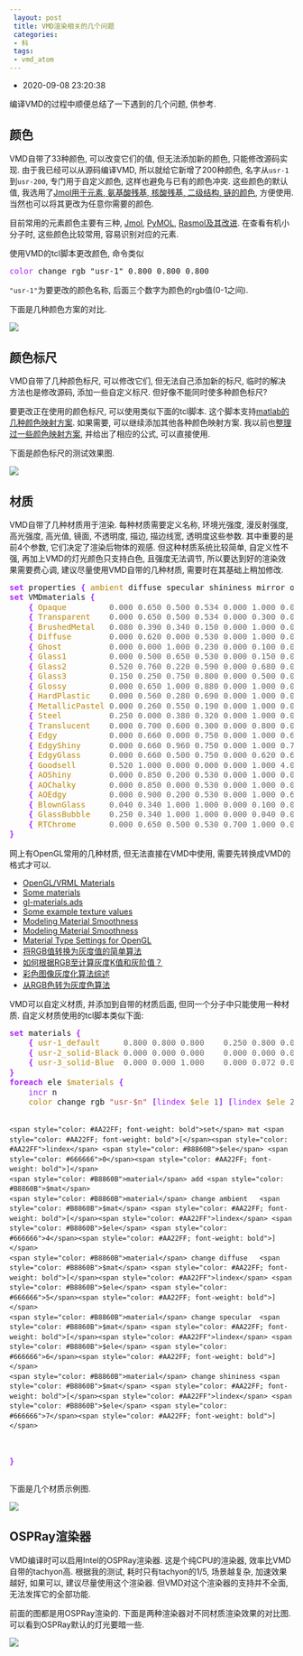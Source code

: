 ```yaml
---
 layout: post
 title: VMD渲染相关的几个问题
 categories:
 - 科
 tags:
 - vmd_atom
---
```


- 2020-09-08 23:20:38

编译VMD的过程中顺便总结了一下遇到的几个问题, 供参考.

## 颜色

VMD自带了33种颜色, 可以改变它们的值, 但无法添加新的颜色, 只能修改源码实现. 由于我已经可以从源码编译VMD, 所以就给它新增了200种颜色, 名字从`usr-1`到`usr-200`, 专门用于自定义颜色, 这样也避免与已有的颜色冲突. 这些颜色的默认值, 我选用了[Jmol用于元素, 氨基酸残基, 核酸残基, 二级结构, 链的颜色](http://jmol.sourceforge.net/jscolors/), 方便使用. 当然也可以将其更改为任意你需要的颜色.

目前常用的元素颜色主要有三种, [Jmol](http://jmol.sourceforge.net/jscolors/), [PyMOL](https://pymolwiki.org/index.php/Color_Values), [Rasmol及其改进](http://jmol.sourceforge.net/jscolors/). 在查看有机小分子时, 这些颜色比较常用, 容易识别对应的元素.

使用VMD的tcl脚本更改颜色, 命令类似

<div class="highlight"><pre style="line-height:125%"><span style="color:#A2F">color</span> change rgb "usr-1" 0.800 0.800 0.800</pre></div>

`"usr-1"`为要更改的颜色名称, 后面三个数字为颜色的rgb值(0-1之间).

下面是几种颜色方案的对比.

![](https://jerkwin.github.io/pic/vmd_atom.png)

## 颜色标尺

VMD自带了几种颜色标尺, 可以修改它们, 但无法自己添加新的标尺, 临时的解决方法也是修改源码, 添加一些自定义标尺. 但好像不能同时使多种颜色标尺?

要更改正在使用的颜色标尺, 可以使用类似下面的tcl脚本. 这个脚本支持[matlab的几种颜色映射方案](https://www.mathworks.com/help/matlab/ref/colormap.html). 如果需要, 可以继续添加其他各种颜色映射方案. 我以前也[整理过一些颜色映射方案](https://jerkwin.github.io/2020/08/23/%E4%BD%BF%E7%94%A8gnuplot%E7%BB%98%E5%88%B6xpm%E6%96%87%E4%BB%B6%E5%AF%B9%E5%BA%94%E7%9A%84%E6%95%B0%E6%8D%AE/), 并给出了相应的公式, 可以直接使用.

下面是颜色标尺的测试效果图.

![](https://jerkwin.github.io/pic/vmd_cm.png)

## 材质

VMD自带了几种材质用于渲染. 每种材质需要定义名称, 环境光强度, 漫反射强度, 高光强度, 高光值, 镜面, 不透明度, 描边, 描边线宽, 透明度这些参数. 其中重要的是前4个参数, 它们决定了渲染后物体的观感. 但这种材质系统比较简单, 自定义性不强, 再加上VMD的灯光颜色只支持白色, 且强度无法调节, 所以要达到好的渲染效果需要费心调, 建议尽量使用VMD自带的几种材质, 需要时在其基础上稍加修改.

<div class="highlight"><pre style="line-height:125%"><span></span><span style="color: #AA22FF; font-weight: bold">set</span> properties <span style="color: #AA22FF; font-weight: bold">{</span> <span style="color: #B8860B">ambient</span> diffuse specular shininess mirror opacity outline outlinewidth transmode<span style="color: #AA22FF; font-weight: bold">}</span>
<span style="color: #AA22FF; font-weight: bold">set</span> VMDmaterials <span style="color: #AA22FF; font-weight: bold">{</span>
	<span style="color: #AA22FF; font-weight: bold">{</span> <span style="color: #B8860B">Opaque</span>         <span style="color: #666666">0.000</span> <span style="color: #666666">0.650</span> <span style="color: #666666">0.500</span> <span style="color: #666666">0.534</span> <span style="color: #666666">0.000</span> <span style="color: #666666">1.000</span> <span style="color: #666666">0.000</span> <span style="color: #666666">0.000</span> <span style="color: #666666">0.000</span> <span style="color: #AA22FF; font-weight: bold">}</span>
	<span style="color: #AA22FF; font-weight: bold">{</span> <span style="color: #B8860B">Transparent</span>    <span style="color: #666666">0.000</span> <span style="color: #666666">0.650</span> <span style="color: #666666">0.500</span> <span style="color: #666666">0.534</span> <span style="color: #666666">0.000</span> <span style="color: #666666">0.300</span> <span style="color: #666666">0.000</span> <span style="color: #666666">0.000</span> <span style="color: #666666">0.000</span> <span style="color: #AA22FF; font-weight: bold">}</span>
	<span style="color: #AA22FF; font-weight: bold">{</span> <span style="color: #B8860B">BrushedMetal</span>   <span style="color: #666666">0.080</span> <span style="color: #666666">0.390</span> <span style="color: #666666">0.340</span> <span style="color: #666666">0.150</span> <span style="color: #666666">0.000</span> <span style="color: #666666">1.000</span> <span style="color: #666666">0.000</span> <span style="color: #666666">0.000</span> <span style="color: #666666">0.000</span> <span style="color: #AA22FF; font-weight: bold">}</span>
	<span style="color: #AA22FF; font-weight: bold">{</span> <span style="color: #B8860B">Diffuse</span>        <span style="color: #666666">0.000</span> <span style="color: #666666">0.620</span> <span style="color: #666666">0.000</span> <span style="color: #666666">0.530</span> <span style="color: #666666">0.000</span> <span style="color: #666666">1.000</span> <span style="color: #666666">0.000</span> <span style="color: #666666">0.000</span> <span style="color: #666666">0.000</span> <span style="color: #AA22FF; font-weight: bold">}</span>
	<span style="color: #AA22FF; font-weight: bold">{</span> <span style="color: #B8860B">Ghost</span>          <span style="color: #666666">0.000</span> <span style="color: #666666">0.000</span> <span style="color: #666666">1.000</span> <span style="color: #666666">0.230</span> <span style="color: #666666">0.000</span> <span style="color: #666666">0.100</span> <span style="color: #666666">0.000</span> <span style="color: #666666">0.000</span> <span style="color: #666666">0.000</span> <span style="color: #AA22FF; font-weight: bold">}</span>
	<span style="color: #AA22FF; font-weight: bold">{</span> <span style="color: #B8860B">Glass1</span>         <span style="color: #666666">0.000</span> <span style="color: #666666">0.500</span> <span style="color: #666666">0.650</span> <span style="color: #666666">0.530</span> <span style="color: #666666">0.000</span> <span style="color: #666666">0.150</span> <span style="color: #666666">0.000</span> <span style="color: #666666">0.000</span> <span style="color: #666666">0.000</span> <span style="color: #AA22FF; font-weight: bold">}</span>
	<span style="color: #AA22FF; font-weight: bold">{</span> <span style="color: #B8860B">Glass2</span>         <span style="color: #666666">0.520</span> <span style="color: #666666">0.760</span> <span style="color: #666666">0.220</span> <span style="color: #666666">0.590</span> <span style="color: #666666">0.000</span> <span style="color: #666666">0.680</span> <span style="color: #666666">0.000</span> <span style="color: #666666">0.000</span> <span style="color: #666666">0.000</span> <span style="color: #AA22FF; font-weight: bold">}</span>
	<span style="color: #AA22FF; font-weight: bold">{</span> <span style="color: #B8860B">Glass3</span>         <span style="color: #666666">0.150</span> <span style="color: #666666">0.250</span> <span style="color: #666666">0.750</span> <span style="color: #666666">0.800</span> <span style="color: #666666">0.000</span> <span style="color: #666666">0.500</span> <span style="color: #666666">0.000</span> <span style="color: #666666">0.000</span> <span style="color: #666666">0.000</span> <span style="color: #AA22FF; font-weight: bold">}</span>
	<span style="color: #AA22FF; font-weight: bold">{</span> <span style="color: #B8860B">Glossy</span>         <span style="color: #666666">0.000</span> <span style="color: #666666">0.650</span> <span style="color: #666666">1.000</span> <span style="color: #666666">0.880</span> <span style="color: #666666">0.000</span> <span style="color: #666666">1.000</span> <span style="color: #666666">0.000</span> <span style="color: #666666">0.000</span> <span style="color: #666666">0.000</span> <span style="color: #AA22FF; font-weight: bold">}</span>
	<span style="color: #AA22FF; font-weight: bold">{</span> <span style="color: #B8860B">HardPlastic</span>    <span style="color: #666666">0.000</span> <span style="color: #666666">0.560</span> <span style="color: #666666">0.280</span> <span style="color: #666666">0.690</span> <span style="color: #666666">0.000</span> <span style="color: #666666">1.000</span> <span style="color: #666666">0.000</span> <span style="color: #666666">0.000</span> <span style="color: #666666">0.000</span> <span style="color: #AA22FF; font-weight: bold">}</span>
	<span style="color: #AA22FF; font-weight: bold">{</span> <span style="color: #B8860B">MetallicPastel</span> <span style="color: #666666">0.000</span> <span style="color: #666666">0.260</span> <span style="color: #666666">0.550</span> <span style="color: #666666">0.190</span> <span style="color: #666666">0.000</span> <span style="color: #666666">1.000</span> <span style="color: #666666">0.000</span> <span style="color: #666666">0.000</span> <span style="color: #666666">0.000</span> <span style="color: #AA22FF; font-weight: bold">}</span>
	<span style="color: #AA22FF; font-weight: bold">{</span> <span style="color: #B8860B">Steel</span>          <span style="color: #666666">0.250</span> <span style="color: #666666">0.000</span> <span style="color: #666666">0.380</span> <span style="color: #666666">0.320</span> <span style="color: #666666">0.000</span> <span style="color: #666666">1.000</span> <span style="color: #666666">0.000</span> <span style="color: #666666">0.000</span> <span style="color: #666666">0.000</span> <span style="color: #AA22FF; font-weight: bold">}</span>
	<span style="color: #AA22FF; font-weight: bold">{</span> <span style="color: #B8860B">Translucent</span>    <span style="color: #666666">0.000</span> <span style="color: #666666">0.700</span> <span style="color: #666666">0.600</span> <span style="color: #666666">0.300</span> <span style="color: #666666">0.000</span> <span style="color: #666666">0.800</span> <span style="color: #666666">0.000</span> <span style="color: #666666">0.000</span> <span style="color: #666666">0.000</span> <span style="color: #AA22FF; font-weight: bold">}</span>
	<span style="color: #AA22FF; font-weight: bold">{</span> <span style="color: #B8860B">Edgy</span>           <span style="color: #666666">0.000</span> <span style="color: #666666">0.660</span> <span style="color: #666666">0.000</span> <span style="color: #666666">0.750</span> <span style="color: #666666">0.000</span> <span style="color: #666666">1.000</span> <span style="color: #666666">0.620</span> <span style="color: #666666">0.940</span> <span style="color: #666666">0.000</span> <span style="color: #AA22FF; font-weight: bold">}</span>
	<span style="color: #AA22FF; font-weight: bold">{</span> <span style="color: #B8860B">EdgyShiny</span>      <span style="color: #666666">0.000</span> <span style="color: #666666">0.660</span> <span style="color: #666666">0.960</span> <span style="color: #666666">0.750</span> <span style="color: #666666">0.000</span> <span style="color: #666666">1.000</span> <span style="color: #666666">0.760</span> <span style="color: #666666">0.940</span> <span style="color: #666666">0.000</span> <span style="color: #AA22FF; font-weight: bold">}</span>
	<span style="color: #AA22FF; font-weight: bold">{</span> <span style="color: #B8860B">EdgyGlass</span>      <span style="color: #666666">0.000</span> <span style="color: #666666">0.660</span> <span style="color: #666666">0.500</span> <span style="color: #666666">0.750</span> <span style="color: #666666">0.000</span> <span style="color: #666666">0.620</span> <span style="color: #666666">0.620</span> <span style="color: #666666">0.940</span> <span style="color: #666666">0.000</span> <span style="color: #AA22FF; font-weight: bold">}</span>
	<span style="color: #AA22FF; font-weight: bold">{</span> <span style="color: #B8860B">Goodsell</span>       <span style="color: #666666">0.520</span> <span style="color: #666666">1.000</span> <span style="color: #666666">0.000</span> <span style="color: #666666">0.000</span> <span style="color: #666666">0.000</span> <span style="color: #666666">1.000</span> <span style="color: #666666">4.000</span> <span style="color: #666666">0.900</span> <span style="color: #666666">0.000</span> <span style="color: #AA22FF; font-weight: bold">}</span>
	<span style="color: #AA22FF; font-weight: bold">{</span> <span style="color: #B8860B">AOShiny</span>        <span style="color: #666666">0.000</span> <span style="color: #666666">0.850</span> <span style="color: #666666">0.200</span> <span style="color: #666666">0.530</span> <span style="color: #666666">0.000</span> <span style="color: #666666">1.000</span> <span style="color: #666666">0.000</span> <span style="color: #666666">0.000</span> <span style="color: #666666">0.000</span> <span style="color: #AA22FF; font-weight: bold">}</span>
	<span style="color: #AA22FF; font-weight: bold">{</span> <span style="color: #B8860B">AOChalky</span>       <span style="color: #666666">0.000</span> <span style="color: #666666">0.850</span> <span style="color: #666666">0.000</span> <span style="color: #666666">0.530</span> <span style="color: #666666">0.000</span> <span style="color: #666666">1.000</span> <span style="color: #666666">0.000</span> <span style="color: #666666">0.000</span> <span style="color: #666666">0.000</span> <span style="color: #AA22FF; font-weight: bold">}</span>
	<span style="color: #AA22FF; font-weight: bold">{</span> <span style="color: #B8860B">AOEdgy</span>         <span style="color: #666666">0.000</span> <span style="color: #666666">0.900</span> <span style="color: #666666">0.200</span> <span style="color: #666666">0.530</span> <span style="color: #666666">0.000</span> <span style="color: #666666">1.000</span> <span style="color: #666666">0.620</span> <span style="color: #666666">0.930</span> <span style="color: #666666">0.000</span> <span style="color: #AA22FF; font-weight: bold">}</span>
	<span style="color: #AA22FF; font-weight: bold">{</span> <span style="color: #B8860B">BlownGlass</span>     <span style="color: #666666">0.040</span> <span style="color: #666666">0.340</span> <span style="color: #666666">1.000</span> <span style="color: #666666">1.000</span> <span style="color: #666666">0.000</span> <span style="color: #666666">0.100</span> <span style="color: #666666">0.000</span> <span style="color: #666666">0.000</span> <span style="color: #666666">1.000</span> <span style="color: #AA22FF; font-weight: bold">}</span>
	<span style="color: #AA22FF; font-weight: bold">{</span> <span style="color: #B8860B">GlassBubble</span>    <span style="color: #666666">0.250</span> <span style="color: #666666">0.340</span> <span style="color: #666666">1.000</span> <span style="color: #666666">1.000</span> <span style="color: #666666">0.000</span> <span style="color: #666666">0.040</span> <span style="color: #666666">0.000</span> <span style="color: #666666">0.000</span> <span style="color: #666666">1.000</span> <span style="color: #AA22FF; font-weight: bold">}</span>
	<span style="color: #AA22FF; font-weight: bold">{</span> <span style="color: #B8860B">RTChrome</span>       <span style="color: #666666">0.000</span> <span style="color: #666666">0.650</span> <span style="color: #666666">0.500</span> <span style="color: #666666">0.530</span> <span style="color: #666666">0.700</span> <span style="color: #666666">1.000</span> <span style="color: #666666">0.000</span> <span style="color: #666666">0.000</span> <span style="color: #666666">0.000</span> <span style="color: #AA22FF; font-weight: bold">}</span>
<span style="color: #AA22FF; font-weight: bold">}</span></pre></div>

网上有OpenGL常用的几种材质, 但无法直接在VMD中使用, 需要先转换成VMD的格式才可以.

- [OpenGL/VRML Materials](http://devernay.free.fr/cours/opengl/materials.html)
- [Some materials](http://www.it.hiof.no/~borres/j3d/explain/light/p-materials.html)
- [gl-materials.ads](https://globe3d.sourceforge.io/g3d_html/gl-materials__ads.htm)
- [Some example texture values](http://www.sci.tamucc.edu/~sking/Courses/COSC5327/Assignments/Materials.html)
- [Modeling Material Smoothness](https://www.opengl.org/archives/resources/code/samples/sig99/advanced99/notes/node153.html)
- [Modeling Material Smoothness](https://www.opengl.org/archives/resources/code/samples/advanced/advanced97/notes/node84.html#tabmaterials)
- [Material Type Settings for OpenGL](http://web.archive.org/web/20100725103839/http://www.cs.utk.edu/~kuck/materials_ogl.htm)
- [将RGB值转换为灰度值的简单算法](https://www.cnblogs.com/GarfieldTom/archive/2012/12/21/2828506.html)
- [如何根据RGB至计算灰度K值和灰阶值？](https://www.zhihu.com/question/312239538)
- [彩色图像灰度化算法综述](file:///C:/Users/Jerkwin/Downloads/02-2019-05-064.pdf)
- [从RGB色转为灰度色算法](https://blog.csdn.net/u013314786/article/details/80543447)

VMD可以自定义材质, 并添加到自带的材质后面, 但同一个分子中只能使用一种材质. 自定义材质使用的tcl脚本类似下面:

<div class="highlight"><pre style="line-height:125%"><span></span><span style="color: #AA22FF; font-weight: bold">set</span> materials <span style="color: #AA22FF; font-weight: bold">{</span>
 	<span style="color: #AA22FF; font-weight: bold">{</span> <span style="color: #B8860B">usr-1_default</span>     <span style="color: #666666">0.800</span> <span style="color: #666666">0.800</span> <span style="color: #666666">0.800</span>    <span style="color: #666666">0.250</span> <span style="color: #666666">0.800</span> <span style="color: #666666">0.000</span> <span style="color: #666666">0.200</span> <span style="color: #666666">0.000</span> <span style="color: #666666">1.000</span> <span style="color: #666666">0.000</span> <span style="color: #666666">0.000</span> <span style="color: #666666">0.000</span> <span style="color: #AA22FF; font-weight: bold">}</span>
 	<span style="color: #AA22FF; font-weight: bold">{</span> <span style="color: #B8860B">usr-2_solid-Black</span> <span style="color: #666666">0.000</span> <span style="color: #666666">0.000</span> <span style="color: #666666">0.000</span>    <span style="color: #666666">0.000</span> <span style="color: #666666">0.000</span> <span style="color: #666666">0.022</span> <span style="color: #666666">0.100</span> <span style="color: #666666">0.000</span> <span style="color: #666666">1.000</span> <span style="color: #666666">0.000</span> <span style="color: #666666">0.000</span> <span style="color: #666666">0.000</span> <span style="color: #AA22FF; font-weight: bold">}</span>
 	<span style="color: #AA22FF; font-weight: bold">{</span> <span style="color: #B8860B">usr-3_solid-Blue</span>  <span style="color: #666666">0.000</span> <span style="color: #666666">0.000</span> <span style="color: #666666">1.000</span>    <span style="color: #666666">0.000</span> <span style="color: #666666">0.072</span> <span style="color: #666666">0.022</span> <span style="color: #666666">0.100</span> <span style="color: #666666">0.000</span> <span style="color: #666666">1.000</span> <span style="color: #666666">0.000</span> <span style="color: #666666">0.000</span> <span style="color: #666666">0.000</span> <span style="color: #AA22FF; font-weight: bold">}</span>
<span style="color: #AA22FF; font-weight: bold">}</span>
<span style="color: #AA22FF; font-weight: bold">foreach</span> ele <span style="color: #B8860B">$materials</span> <span style="color: #AA22FF; font-weight: bold">{</span>
	<span style="color: #AA22FF">incr</span> n
	<span style="color: #B8860B">color</span> change rgb <span style="color: #BB4444">&quot;usr-$n&quot;</span> <span style="color: #AA22FF; font-weight: bold">[</span><span style="color: #AA22FF">lindex</span> <span style="color: #B8860B">$ele</span> <span style="color: #666666">1</span><span style="color: #AA22FF; font-weight: bold">]</span> <span style="color: #AA22FF; font-weight: bold">[</span><span style="color: #AA22FF">lindex</span> <span style="color: #B8860B">$ele</span> <span style="color: #666666">2</span><span style="color: #AA22FF; font-weight: bold">]</span> <span style="color: #AA22FF; font-weight: bold">[</span><span style="color: #AA22FF">lindex</span> <span style="color: #B8860B">$ele</span> <span style="color: #666666">3</span><span style="color: #AA22FF; font-weight: bold">]</span>

	<span style="color: #AA22FF; font-weight: bold">set</span> mat <span style="color: #AA22FF; font-weight: bold">[</span><span style="color: #AA22FF">lindex</span> <span style="color: #B8860B">$ele</span> <span style="color: #666666">0</span><span style="color: #AA22FF; font-weight: bold">]</span>
	<span style="color: #B8860B">material</span> add <span style="color: #B8860B">$mat</span>
	<span style="color: #B8860B">material</span> change ambient   <span style="color: #B8860B">$mat</span> <span style="color: #AA22FF; font-weight: bold">[</span><span style="color: #AA22FF">lindex</span> <span style="color: #B8860B">$ele</span> <span style="color: #666666">4</span><span style="color: #AA22FF; font-weight: bold">]</span>
	<span style="color: #B8860B">material</span> change diffuse   <span style="color: #B8860B">$mat</span> <span style="color: #AA22FF; font-weight: bold">[</span><span style="color: #AA22FF">lindex</span> <span style="color: #B8860B">$ele</span> <span style="color: #666666">5</span><span style="color: #AA22FF; font-weight: bold">]</span>
	<span style="color: #B8860B">material</span> change specular  <span style="color: #B8860B">$mat</span> <span style="color: #AA22FF; font-weight: bold">[</span><span style="color: #AA22FF">lindex</span> <span style="color: #B8860B">$ele</span> <span style="color: #666666">6</span><span style="color: #AA22FF; font-weight: bold">]</span>
	<span style="color: #B8860B">material</span> change shininess <span style="color: #B8860B">$mat</span> <span style="color: #AA22FF; font-weight: bold">[</span><span style="color: #AA22FF">lindex</span> <span style="color: #B8860B">$ele</span> <span style="color: #666666">7</span><span style="color: #AA22FF; font-weight: bold">]</span>
<span style="color: #AA22FF; font-weight: bold">}</span></pre></div>

下面是几个材质示例图.

![](https://jerkwin.github.io/pic/vmd_mat.png)

## OSPRay渲染器

VMD编译时可以启用Intel的OSPRay渲染器. 这是个纯CPU的渲染器, 效率比VMD自带的tachyon高. 根据我的测试, 耗时只有tachyon的1/5, 场景越复杂, 加速效果越好, 如果可以, 建议尽量使用这个渲染器. 但VMD对这个渲染器的支持并不全面, 无法发挥它的全部功能.

前面的图都是用OSPRay渲染的. 下面是两种渲染器对不同材质渲染效果的对比图. 可以看到OSPRay默认的灯光要暗一些.

![](https://jerkwin.github.io/pic/vmd_render.png)
